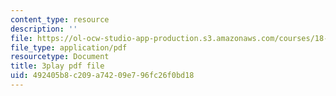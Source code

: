 ```yaml
---
content_type: resource
description: ''
file: https://ol-ocw-studio-app-production.s3.amazonaws.com/courses/18-03sc-differential-equations-fall-2011/492405b8c209a74209e796fc26f0bd18_te6Mplq3DCU.pdf
file_type: application/pdf
resourcetype: Document
title: 3play pdf file
uid: 492405b8-c209-a742-09e7-96fc26f0bd18
---
```

